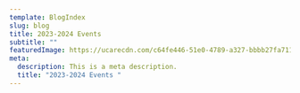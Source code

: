 ```yaml
---
template: BlogIndex
slug: blog
title: 2023-2024 Events
subtitle: ""
featuredImage: https://ucarecdn.com/c64fe446-51e0-4789-a327-bbbb27fa711f/
meta:
  description: This is a meta description.
  title: "2023-2024 Events "
---
```


